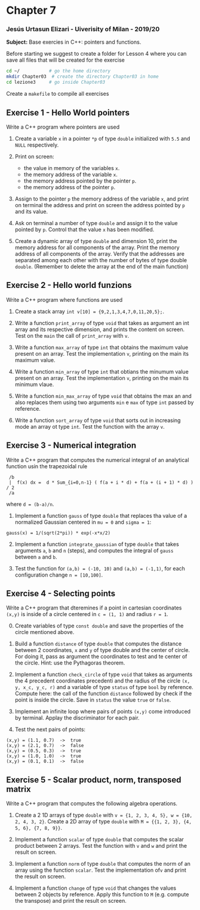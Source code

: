 # Chapter 7

### Jesús Urtasun Elizari - Uiverisity of Milan - 2019/20

**Subject:** Base exercies in C++: pointers and functions.

Before starting we suggest to create a folder for Lesson 4 where you can save all files that will be created for the exercise
```bash
cd ~/           # go the home directory
mkdir Chapter03  # create the directory Chapter03 in home
cd lezione3     # go inside Chapter03
```
Create a `makefile` to compile all exercises

## Exercise 1 - Hello World pointers

Write a C++ program where pointers are used

1. Create a variable `x` in a pointer `*p` of type `double` initialized with `5.5` and `NULL` respectively.

2. Print on screen:
   - the value in memory of the variables `x`.
   - the memory address of the variable `x`.
   - the memory address pointed by the pointer `p`.
   - the memory address of the pointer `p`.

3. Assign to the pointer `p` the memory address of the variable `x`, and print on terminal the address and print
on screen the address pointed by `p` and its value.

4. Ask on terminal a number of type `double` and assign it to the value pointed by `p`. Control that the value `x` has been modified.

5. Create a dynamic array of type `double` and dimension 10, print the memory address for all components of the array. Print the memory
address of all components of the array. Verify that the addresses are separated among each other with the number of bytes of type double `double`. (Remember to delete the array at the end of the main function)

## Exercise 2 - Hello world funzions

Write a C++ program where functions are used

1. Create a stack array `int v[10] = {9,2,1,3,4,7,0,11,20,5};`.

2. Write a function `print_array` of type `void` that takes as argument an int array and its respective dimension, and prints the content on screen. Test on the `main` the call of `print_array` with `v`.

3. Write a function `max_array` of type `int` that obtains the maximum value present on an array.
Test the implementation `v`, printing on the main its maximum value.

4. Write a function `min_array` of type `int` that obtians the minumum value present on an array.
Test the implementation `v`, printing on the main its minimum vlaue.

5. Write a function `min_max_array` of type `void` that obtains the max an and also replaces them using two arguments `min` e `max` 
of type `int` passed by reference.

6. Write a function `sort_array` of type `void` that sorts out in increasing mode an array ot type `int`. Test the function with the array `v`.

## Exercise 3 - Numerical integration

Write a C++ program that computes the numerical integral of an analytical function usin the trapezoidal rule
```
 /b
 |  f(x) dx =  d * Sum_{i=0,n-1} ( f(a + i * d) + f(a + (i + 1) * d) ) / 2
 /a
```
where `d = (b-a)/n`.

1. Implement a function `gauss` of type `double` that replaces tha value of a normalized Gaussian centered in `mu = 0` and  `sigma = 1`:
```
gauss(x) = 1/(sqrt(2*pi)) * exp(-x*x/2)
```

2. Implement a function `integrate_gaussian` of type `double` that takes arguments `a`, `b` and `n` (steps),
and computes the integral of `gauss` between `a` and `b`.

3. Test the function for `(a,b) = (-10, 10)` and `(a,b) = (-1,1)`, for each configuration change `n = [10,100]`.

## Exercise 4 - Selecting points

Write a C++ program that dteremines if a point in cartesian coordinates `(x,y)` is inside of a circle centered in `c = (1, 1)` and radius `r = 1`.

0. Create variables of type `const double` and save the properties of the circle mentioned above.

1. Build a function `distance` of type `double` that computes the distance between 2 coordinates, `x` and `y` of type double and the center of circle.
For doing it, pass as argument the coordinates to test and te center of the circle.
Hint: use the Pythagoras theorem.

2. Implement a function `check_circle` of type `void` that takes as arguments the 4 precedent coordinates precedenti and the radius of the circle
`(x, y, x_c, y_c, r)` and a variable of type `status` of type `bool` by reference. Compute here: the call of the function `distance` followed by check if the point is inside the circle. Save in `status` the value `true` or `false`.

3. Implement an infinite loop where pairs of points `(x,y)` come introduced by terminal. Applay the discriminator for each pair.

3. Test the next pairs of points:
```
(x,y) = (1.1, 0.7)  ->  true
(x,y) = (2.1, 0.7)  ->  false
(x,y) = (0.5, 0.3)  ->  true
(x,y) = (1.0, 1.0)  ->  true
(x,y) = (0.1, 0.1)  ->  false
```

## Exercise 5 - Scalar product, norm, transposed matrix

Write a C++ program that computes the following algebra operations.

1. Create a 2 1D arrays of type `double` with `v = {1, 2, 3, 4, 5}, w = {10, 2, 4, 3, 2}`. 
Create a 2D array of type `double` with `M = {{1, 2, 3}, {4, 5, 6}, {7, 8, 9}}`.

2. Implement a function `scalar` of type `double` that computes the scalar product between 2 arrays.
Test the function with `v` and `w` and print the result on screen.

3. Implement a function `norm` of type `double` that computes the norm of an array using the function `scalar`. Test the implementation of`v` and print the result on screen.

4. Implement a function `change` of type `void` that changes the values between 2 objects by reference.
Apply this function to `M` (e.g. compute the transpose) and print the result on screen.
